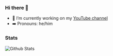 ### Hi there 👋

<!--
**EthanLeitch/EthanLeitch** is a ✨ _special_ ✨ repository because its `README.md` (this file) appears on your GitHub profile.

Here are some ideas to get you started:

- 🔭 I’m currently working on ...
- 🌱 I’m currently learning ...
- 👯 I’m looking to collaborate on ...
- 🤔 I’m looking for help with ...
- 💬 Ask me about ...
- 📫 How to reach me: ...
- 😄 Pronouns: ...
- ⚡ Fun fact: ...
-->
- 🔭 I’m currently working on my [YouTube channel](https://www.youtube.com/channel/UCwtiAXTkPdOsw9DGpspRAnQ)
- ➡️ Pronouns: he/him

<!-- [![GitHub Streak](http://github-readme-streak-stats.herokuapp.com?user=EthanLeitch&theme=dark&background=000000)](https://git.io/streak-stats) -->
### Stats
![Github Stats](https://github-readme-stats.vercel.app/api?username=EthanLeitch&theme=tokyonight&count_private=true)
